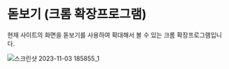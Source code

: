 # 돋보기 (크롬 확장프로그램)

현재 사이트의 화면을 돋보기를 사용하여 확대해서 볼 수 있는 크롬 확장프로그램입니다.

![스크린샷 2023-11-03 185855_1](https://github.com/YYun-D/magnifier/assets/85883811/d9ff2683-077c-44bf-aae0-ed8a1e3b249a)
